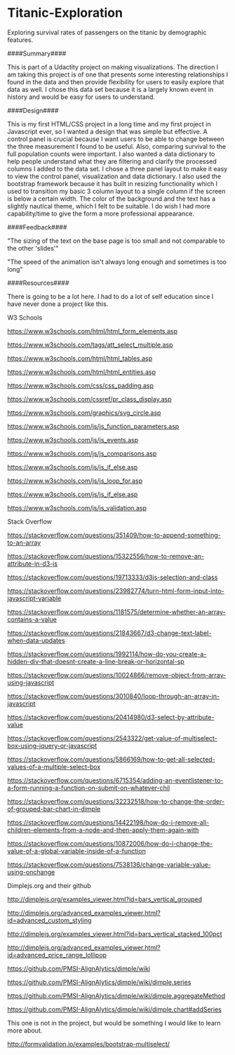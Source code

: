 # Titanic-Exploration
Exploring survival rates of passengers on the titanic by demographic features.

####Summary####

This is part of a Udactity project on making visualizations.  The direction I am taking this project is of one that presents some interesting relationships I found in the data and then provide flexibility for users to easily explore that data as well.  I chose this data set because it is a largely known event in history and would be easy for users to understand.

####Design####

This is my first HTML/CSS project in a long time and my first project in Javascript ever, so I wanted a design that was simple but effective.  A control panel is crucial because I want users to be able to change between the three measurement I found to be useful.  Also, comparing survival to the full population counts were important.  I also wanted a data dictionary to help people understand what they are filtering and clarify the processed columns I added to the data set.
I chose a three panel layout to make it easy to view the control panel, visualization and data dictionary.  I also used the bootstrap framework because it has built in resizing functionality which I used to transition my basic 3 column layout to a single column if the screen is below a certain width.
The color of the background and the text has a slightly nautical theme, which I felt to be suitable.
I do wish I had more capability/time to give the form a more professional appearance.

####Feedback####

"The sizing of the text on the base page is too small and not comparable to the other 'slides'"

"The speed of the animation isn't always long enough and sometimes is too long"

####Resources####

There is going to be a lot here.  I had to do a lot of self education since I have never done a project like this.

W3 Schools

  https://www.w3schools.com/html/html_form_elements.asp
  
  https://www.w3schools.com/tags/att_select_multiple.asp
  
  https://www.w3schools.com/html/html_tables.asp
  
  https://www.w3schools.com/html/html_entities.asp
  
  https://www.w3schools.com/css/css_padding.asp
  
  https://www.w3schools.com/cssref/pr_class_display.asp
  
  https://www.w3schools.com/graphics/svg_circle.asp
  
  https://www.w3schools.com/js/js_function_parameters.asp
  
  https://www.w3schools.com/js/js_events.asp
  
  https://www.w3schools.com/js/js_comparisons.asp
  
  https://www.w3schools.com/js/js_if_else.asp
  
  https://www.w3schools.com/js/js_loop_for.asp
  
  https://www.w3schools.com/js/js_if_else.asp
  
  https://www.w3schools.com/js/js_validation.asp

Stack Overflow

  https://stackoverflow.com/questions/351409/how-to-append-something-to-an-array
  
  https://stackoverflow.com/questions/15322556/how-to-remove-an-attribute-in-d3-js
  
  https://stackoverflow.com/questions/19713333/d3js-selection-and-class
  
  https://stackoverflow.com/questions/23982774/turn-html-form-input-into-javascript-variable
  
  https://stackoverflow.com/questions/1181575/determine-whether-an-array-contains-a-value
  
  https://stackoverflow.com/questions/21843667/d3-change-text-label-when-data-updates
  
  https://stackoverflow.com/questions/1992114/how-do-you-create-a-hidden-div-that-doesnt-create-a-line-break-or-horizontal-sp
  
  https://stackoverflow.com/questions/10024866/remove-object-from-array-using-javascript
  
  https://stackoverflow.com/questions/3010840/loop-through-an-array-in-javascript
  
  https://stackoverflow.com/questions/20414980/d3-select-by-attribute-value
  
  https://stackoverflow.com/questions/2543322/get-value-of-multiselect-box-using-jquery-or-javascript
  
  https://stackoverflow.com/questions/5866169/how-to-get-all-selected-values-of-a-multiple-select-box
  
  https://stackoverflow.com/questions/6715354/adding-an-eventlistener-to-a-form-running-a-function-on-submit-on-whatever-chil
  
  https://stackoverflow.com/questions/32232518/how-to-change-the-order-of-grouped-bar-chart-in-dimple
  
  https://stackoverflow.com/questions/14422198/how-do-i-remove-all-children-elements-from-a-node-and-then-apply-them-again-with
  
  https://stackoverflow.com/questions/10872006/how-do-i-change-the-value-of-a-global-variable-inside-of-a-function
  
  https://stackoverflow.com/questions/7538136/change-variable-value-using-onchange
  
Dimplejs.org and their github

  http://dimplejs.org/examples_viewer.html?id=bars_vertical_grouped
  
  http://dimplejs.org/advanced_examples_viewer.html?id=advanced_custom_styling
  
  http://dimplejs.org/examples_viewer.html?id=bars_vertical_stacked_100pct
  
  http://dimplejs.org/advanced_examples_viewer.html?id=advanced_price_range_lollipop
  
  https://github.com/PMSI-AlignAlytics/dimple/wiki
  
  https://github.com/PMSI-AlignAlytics/dimple/wiki/dimple.series
  
  https://github.com/PMSI-AlignAlytics/dimple/wiki/dimple.aggregateMethod
  
  https://github.com/PMSI-AlignAlytics/dimple/wiki/dimple.chart#addSeries
  
This one is not in the project, but would be something I would like to learn more about.

  http://formvalidation.io/examples/bootstrap-multiselect/

